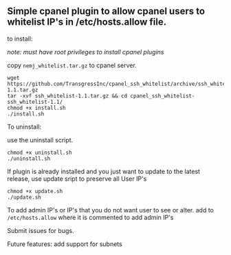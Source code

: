 ## Simple cpanel plugin to allow cpanel users to whitelist IP's in /etc/hosts.allow file.

to install:

*note: must have root privileges to install cpanel plugins*


copy `nemj_whitelist.tar.gz` to cpanel server.

```
wget https://github.com/TransgressInc/cpanel_ssh_whitelist/archive/ssh_whitelist-1.1.tar.gz 
tar -xvf ssh_whitelist-1.1.tar.gz && cd cpanel_ssh_whitelist-ssh_whitelist-1.1/ 
chmod +x install.sh
./install.sh
```

To uninstall:

use the uninstall script. 

```
chmod +x uninstall.sh
./uninstall.sh
```

If plugin is already installed and you just want to update to the latest release, use update sript to preserve all User IP's

```
chmod +x update.sh
./update.sh
```

To add admin IP's or IP's that you do not want user to see or alter. add to `/etc/hosts.allow` where it is commented to add admin IP's

Submit issues for bugs.

Future features:
add support for subnets
